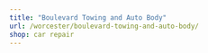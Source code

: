 ```yaml
---
title: "Boulevard Towing and Auto Body"
url: /worcester/boulevard-towing-and-auto-body/
shop: car repair
---
```

